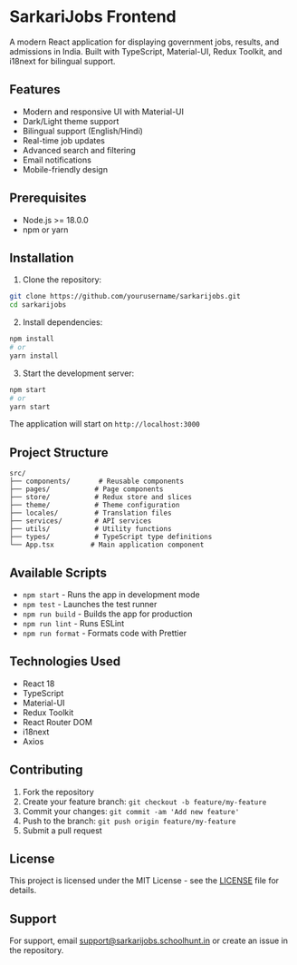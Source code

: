 # SarkariJobs Frontend

A modern React application for displaying government jobs, results, and admissions in India. Built with TypeScript, Material-UI, Redux Toolkit, and i18next for bilingual support.

## Features

- Modern and responsive UI with Material-UI
- Dark/Light theme support
- Bilingual support (English/Hindi)
- Real-time job updates
- Advanced search and filtering
- Email notifications
- Mobile-friendly design

## Prerequisites

- Node.js >= 18.0.0
- npm or yarn

## Installation

1. Clone the repository:
```bash
git clone https://github.com/yourusername/sarkarijobs.git
cd sarkarijobs
```

2. Install dependencies:
```bash
npm install
# or
yarn install
```

3. Start the development server:
```bash
npm start
# or
yarn start
```

The application will start on `http://localhost:3000`

## Project Structure

```
src/
├── components/       # Reusable components
├── pages/           # Page components
├── store/           # Redux store and slices
├── theme/           # Theme configuration
├── locales/         # Translation files
├── services/        # API services
├── utils/           # Utility functions
├── types/           # TypeScript type definitions
└── App.tsx         # Main application component
```

## Available Scripts

- `npm start` - Runs the app in development mode
- `npm test` - Launches the test runner
- `npm run build` - Builds the app for production
- `npm run lint` - Runs ESLint
- `npm run format` - Formats code with Prettier

## Technologies Used

- React 18
- TypeScript
- Material-UI
- Redux Toolkit
- React Router DOM
- i18next
- Axios

## Contributing

1. Fork the repository
2. Create your feature branch: `git checkout -b feature/my-feature`
3. Commit your changes: `git commit -am 'Add new feature'`
4. Push to the branch: `git push origin feature/my-feature`
5. Submit a pull request

## License

This project is licensed under the MIT License - see the [LICENSE](LICENSE) file for details.

## Support

For support, email support@sarkarijobs.schoolhunt.in or create an issue in the repository.